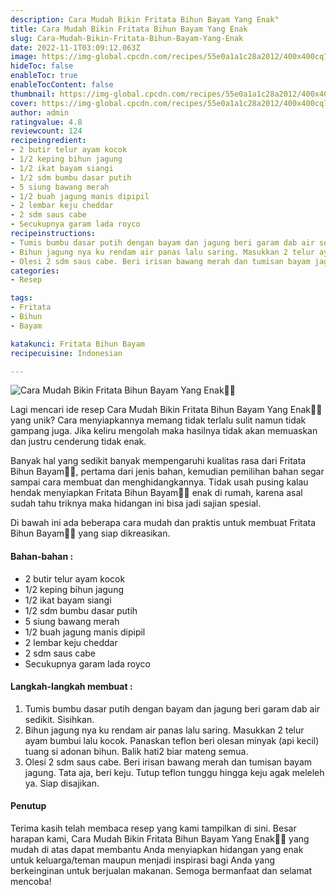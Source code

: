 ```yaml
---
description: Cara Mudah Bikin Fritata Bihun Bayam Yang Enak"
title: Cara Mudah Bikin Fritata Bihun Bayam Yang Enak
slug: Cara-Mudah-Bikin-Fritata-Bihun-Bayam-Yang-Enak
date: 2022-11-1T03:09:12.063Z
image: https://img-global.cpcdn.com/recipes/55e0a1a1c28a2012/400x400cq70/photo.jpg
hideToc: false
enableToc: true
enableTocContent: false
thumbnail: https://img-global.cpcdn.com/recipes/55e0a1a1c28a2012/400x400cq70/photo.jpg
cover: https://img-global.cpcdn.com/recipes/55e0a1a1c28a2012/400x400cq70/photo.jpg
author: admin
ratingvalue: 4.8
reviewcount: 124
recipeingredient:
- 2 butir telur ayam kocok
- 1/2 keping bihun jagung
- 1/2 ikat bayam siangi
- 1/2 sdm bumbu dasar putih
- 5 siung bawang merah
- 1/2 buah jagung manis dipipil
- 2 lembar keju cheddar
- 2 sdm saus cabe
- Secukupnya garam lada royco
recipeinstructions:
- Tumis bumbu dasar putih dengan bayam dan jagung beri garam dab air sedikit. Sisihkan.
- Bihun jagung nya ku rendam air panas lalu saring. Masukkan 2 telur ayam bumbui lalu kocok. Panaskan teflon beri olesan minyak (api kecil) tuang si adonan bihun. Balik hati2 biar mateng semua.
- Olesi 2 sdm saus cabe. Beri irisan bawang merah dan tumisan bayam jagung. Tata aja, beri keju. Tutup teflon tunggu hingga keju agak meleleh ya. Siap disajikan.
categories:
- Resep

tags:
- Fritata
- Bihun
- Bayam

katakunci: Fritata Bihun Bayam
recipecuisine: Indonesian

---
```


![Cara Mudah Bikin Fritata Bihun Bayam Yang Enak👩‍🍳](https://img-global.cpcdn.com/recipes/55e0a1a1c28a2012/400x400cq70/photo.jpg)

Lagi mencari ide resep Cara Mudah Bikin Fritata Bihun Bayam Yang Enak👩‍🍳 yang unik? Cara menyiapkannya memang tidak terlalu sulit namun tidak gampang juga. Jika keliru mengolah maka hasilnya tidak akan memuaskan dan justru cenderung tidak enak.

Banyak hal yang sedikit banyak mempengaruhi kualitas rasa dari Fritata Bihun Bayam👩‍🍳, pertama dari jenis bahan, kemudian pemilihan bahan segar sampai cara membuat dan menghidangkannya. Tidak usah pusing kalau hendak menyiapkan Fritata Bihun Bayam👩‍🍳 enak di rumah, karena asal sudah tahu triknya maka hidangan ini bisa jadi sajian spesial.

Di bawah ini ada beberapa cara mudah dan praktis untuk membuat Fritata Bihun Bayam👩‍🍳 yang siap dikreasikan.

<!--inarticleads1-->

#### Bahan-bahan :

- 2 butir telur ayam kocok
- 1/2 keping bihun jagung
- 1/2 ikat bayam siangi
- 1/2 sdm bumbu dasar putih
- 5 siung bawang merah
- 1/2 buah jagung manis dipipil
- 2 lembar keju cheddar
- 2 sdm saus cabe
- Secukupnya garam lada royco

<!--inarticleads2-->

#### Langkah-langkah membuat :

1. Tumis bumbu dasar putih dengan bayam dan jagung beri garam dab air sedikit. Sisihkan.
1. Bihun jagung nya ku rendam air panas lalu saring. Masukkan 2 telur ayam bumbui lalu kocok. Panaskan teflon beri olesan minyak (api kecil) tuang si adonan bihun. Balik hati2 biar mateng semua.
1. Olesi 2 sdm saus cabe. Beri irisan bawang merah dan tumisan bayam jagung. Tata aja, beri keju. Tutup teflon tunggu hingga keju agak meleleh ya. Siap disajikan.

#### Penutup

Terima kasih telah membaca resep yang kami tampilkan di sini. Besar harapan kami, Cara Mudah Bikin Fritata Bihun Bayam Yang Enak👩‍🍳 yang mudah di atas dapat membantu Anda menyiapkan hidangan yang enak untuk keluarga/teman maupun menjadi inspirasi bagi Anda yang berkeinginan untuk berjualan makanan. Semoga bermanfaat dan selamat mencoba!